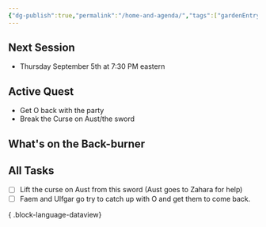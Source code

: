 ```yaml
---
{"dg-publish":true,"permalink":"/home-and-agenda/","tags":["gardenEntry"]}
---
```


## Next Session
- Thursday September 5th at 7:30 PM eastern
## Active Quest
- Get O back with the party
- Break the Curse on Aust/the sword
## What's on the Back-burner

## All Tasks
- [ ] Lift the curse on Aust from this sword (Aust goes to Zahara for help)
- [ ] Faem and Ulfgar go try to catch up with O and get them to come back.

{ .block-language-dataview}
